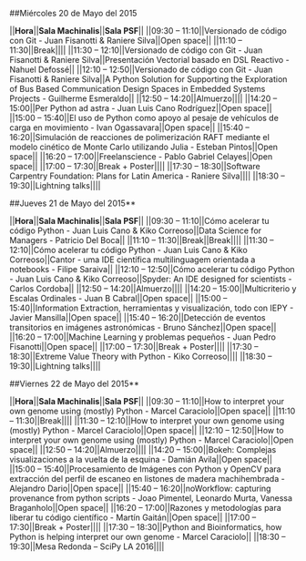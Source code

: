 ##Miércoles 20 de Mayo del 2015

||**Hora**||**Sala Machinalis**||**Sala PSF**||
||09:30 – 11:10||Versionado de código con Git - Juan Fisanotti & Raniere Silva||Open space||
||11:10 – 11:30||Break||||
||11:30 – 12:10||Versionado de código con Git - Juan Fisanotti & Raniere Silva||Presentación Vectorial basado en DSL Reactivo - Nahuel Defossé||
||12:10 – 12:50||Versionado de código con Git - Juan Fisanotti & Raniere Silva||A Python Solution for Supporting the Exploration of Bus Based Communication Design Spaces in Embedded Systems Projects - Guilherme Esmeraldo||
||12:50 – 14:20||Almuerzo||||
||14:20 – 15:00||Per Python ad astra - Juan Luis Cano Rodríguez||Open space||
||15:00 – 15:40||El uso de Python como apoyo al pesaje de vehículos de carga en movimiento -  Ivan Ogassavara||Open space||
||15:40 – 16:20||Simulación de reacciones de polimerización RAFT mediante el modelo cinético de Monte Carlo utilizando Julia - Esteban Pintos||Open space||
||16:20 – 17:00||Freelanscience - Pablo Gabriel Celayes||Open space||
||17:00 – 17:30||Break + Poster||||
||17:30 – 18:30||Software Carpentry Foundation: Plans for Latin America - Raniere Silva||||
||18:30 – 19:30||Lightning talks||||


##Jueves 21 de Mayo del 2015**

||**Hora**||**Sala Machinalis**||**Sala PSF**||
||09:30 – 11:10||Cómo acelerar tu código Python - Juan Luis Cano & Kiko Correoso||Data Science for Managers - Patricio Del Boca||
||11:10 – 11:30||Break||Break||||
||11:30 – 12:10||Cómo acelerar tu código Python - Juan Luis Cano & Kiko Correoso||Cantor - uma IDE científica multilinguagem orientada a notebooks - Filipe Saraiva||
||12:10 – 12:50||Cómo acelerar tu código Python - Juan Luis Cano & Kiko Correoso||Spyder: An IDE designed for scientists - Carlos Cordoba||
||12:50 – 14:20||Almuerzo||||
||14:20 – 15:00||Multicriterio y Escalas Ordinales - Juan B Cabral||Open space||
||15:00 – 15:40||Information Extraction, herramientas y visualización, todo con IEPY - Javier Mansilla||Open space||
||15:40 – 16:20||Detección de eventos transitorios en imágenes astronómicas - Bruno Sánchez||Open space||
||16:20 – 17:00||Machine Learning y problemas pequeños - Juan Pedro Fisanotti||Open space||
||17:00 – 17:30||Break + Poster||||
||17:30 – 18:30||Extreme Value Theory with Python - Kiko Correoso||||
||18:30 – 19:30||Lightning talks||||

##Viernes 22 de Mayo del 2015**

||**Hora**||**Sala Machinalis**||**Sala PSF**||
||09:30 – 11:10||How to interpret your own genome using (mostly) Python - Marcel Caraciolo||Open space||
||11:10 – 11:30||Break||||
||11:30 – 12:10||How to interpret your own genome using (mostly) Python - Marcel Caraciolo||Open space||
||12:10 – 12:50||How to interpret your own genome using (mostly) Python - Marcel Caraciolo||Open space||
||12:50 – 14:20||Almuerzo||||
||14:20 – 15:00||Bokeh: Complejas visualizaciones a la vuelta de la esquina - Damián Avila||Open space||
||15:00 – 15:40||Procesamiento de Imágenes con Python y OpenCV para extracción del perfil de escaneo en listones de madera machihembrada - Alejandro Dario||Open space||
||15:40 – 16:20||noWorkflow: capturing provenance from python scripts - Joao Pimentel, Leonardo Murta, Vanessa Braganholo||Open space||
||16:20 – 17:00||Razones y metodologías para liberar tu código científico - Martín Gaitán||Open space||
||17:00 – 17:30||Break + Poster||||
||17:30 – 18:30||Python and Bioinformatics, how Python is helping interpret our own genome - Marcel Caraciolo||
||18:30 – 19:30||Mesa Redonda – SciPy LA 2016||||

